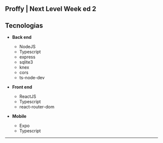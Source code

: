 ## Proffy | Next Level Week ed 2

##  Tecnologias
  - **Back end**
    - NodeJS
    - Typescript
    - express
    - sqlite3
    - knex
    - cors
    - ts-node-dev
  
  - **Front end**
    - ReactJS
    - Typescript
    - react-router-dom
    
  - **Mobile**
    - Expo
    - Typescript

---
